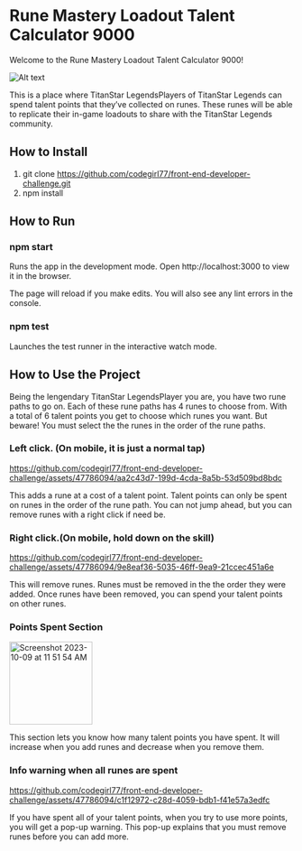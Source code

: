 #  Rune Mastery Loadout Talent Calculator 9000
Welcome to the Rune Mastery Loadout Talent Calculator 9000! 

![Alt text](https://front-end-developer-project.s3.us-west-2.amazonaws.com/Screenshot+2023-10-09+at+11.08.33+AM.png)

This is a place where TitanStar LegendsPlayers of TitanStar Legends can spend talent points that they’ve collected on runes. These runes will be able to replicate their in-game loadouts to share with the TitanStar Legends community.

## How to Install
1. git clone https://github.com/codegirl77/front-end-developer-challenge.git
2. npm install

## How to Run

### npm start
Runs the app in the development mode.
Open http://localhost:3000 to view it in the browser.

The page will reload if you make edits.
You will also see any lint errors in the console.

### npm test
Launches the test runner in the interactive watch mode.

##  How to Use the Project
Being the lengendary TitanStar LegendsPlayer you are, you have two rune paths to go on. Each of these rune paths has 4 runes to choose from. With a total of 6 talent points you get to choose which runes you want. But beware! You must select the the runes in the order of the rune paths.


### Left click. (On mobile, it is just a normal tap)

https://github.com/codegirl77/front-end-developer-challenge/assets/47786094/aa2c43d7-199d-4cda-8a5b-53d509bd8bdc

This adds a rune at a cost of a talent point. Talent points can only be spent on runes in the order of the rune path. You can not jump ahead, but you can remove runes with a right click if need be. 

### Right click.(On mobile, hold down on the skill)


https://github.com/codegirl77/front-end-developer-challenge/assets/47786094/9e8eaf36-5035-46ff-9ea9-21ccec451a6e


This will remove runes. Runes must be removed in the the order they were added. Once runes have been removed, you can spend your talent points on other runes.


### Points Spent Section

<img width="147" alt="Screenshot 2023-10-09 at 11 51 54 AM" src="https://github.com/codegirl77/front-end-developer-challenge/assets/47786094/e293e369-d4c4-4fe3-aee7-56c46eb165d4">

This section lets you know how many talent points you have spent. It will increase when you add runes and decrease when you remove them. 


### Info warning when all runes are spent


https://github.com/codegirl77/front-end-developer-challenge/assets/47786094/c1f12972-c28d-4059-bdb1-f41e57a3edfc


If you have spent all of your talent points, when you try to use more points, you will get a pop-up warning. This pop-up explains that you must remove runes before you can add more. 

